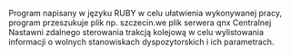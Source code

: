 Program napisany w języku RUBY w celu ułatwienia wykonywanej pracy, program przeszukuje plik np. szczecin.we plik serwera qnx Centralnej Nastawni zdalnego sterowania trakcją kolejową w celu wylistowania informacji o wolnych stanowiskach dyspozytorskich i ich parametrach.
